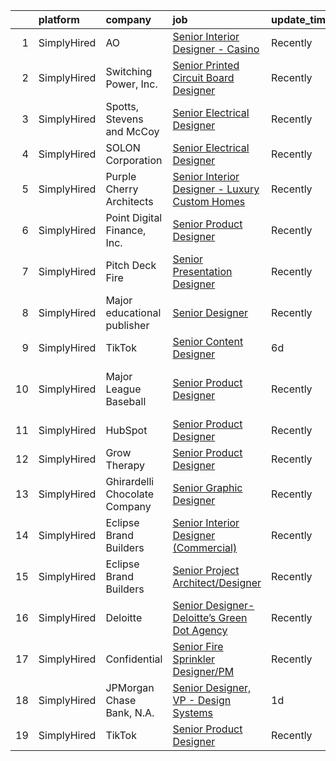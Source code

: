 

|    | platform    | company                       | job                                                                                                                                                        | update_time   | location                       |
|---:|:------------|:------------------------------|:-----------------------------------------------------------------------------------------------------------------------------------------------------------|:--------------|:-------------------------------|
|  1 | SimplyHired | AO                            | [Senior Interior Designer - Casino](https://www.simplyhired.com/job/raoSZvU7ZzGr5ySdkAf9XL9vdu2EqD1gygTNvlPVxLFvVjxapjCeOw?q=senior+designer)              | Recently      | Orange, CA                     |
|  2 | SimplyHired | Switching Power, Inc.         | [Senior Printed Circuit Board Designer](https://www.simplyhired.com/job/EGkLTk7i5SF53cVrlY3I6dmm6nS3uV1BWXhFe21llvHv-p_TvSbCoA?q=senior+designer)          | Recently      | Ronkonkoma, NY                 |
|  3 | SimplyHired | Spotts, Stevens and McCoy     | [Senior Electrical Designer](https://www.simplyhired.com/job/OUOe_ZaLwGQ389GUziG8nwD_B822G9L9scLXhGvIxYlL6e1NRnyWIg?q=senior+designer)                     | Recently      | Reading, PA                    |
|  4 | SimplyHired | SOLON Corporation             | [Senior Electrical Designer](https://www.simplyhired.com/job/jRhuRKNNSGKMJ2xB4WjCBXeATWM5poouJK1u3UWero-FNsDmmiYF5w?q=senior+designer)                     | Recently      | Phoenix, AZ                    |
|  5 | SimplyHired | Purple Cherry Architects      | [Senior Interior Designer - Luxury Custom Homes](https://www.simplyhired.com/job/b_AtsUGTH2-alvoxK4Z_OOf8OHZ-Gk9swxloebiFOOh2vZpryFZ5zQ?q=senior+designer) | Recently      | Annapolis, MD                  |
|  6 | SimplyHired | Point Digital Finance, Inc.   | [Senior Product Designer](https://www.simplyhired.com/job/vJWVS7dnTYtj0DSw5_ziJd38EPxpvg8Wl2EQM5qhhbXLdbBK576RjQ?q=senior+designer)                        | Recently      | Palo Alto, CA                  |
|  7 | SimplyHired | Pitch Deck Fire               | [Senior Presentation Designer](https://www.simplyhired.com/job/jYNTnV-puvkSD-LiXWowLCQsrIrlIgUc9XdxbeCKV4VMJpASc_8p9Q?q=senior+designer)                   | Recently      | Remote                         |
|  8 | SimplyHired | Major educational publisher   | [Senior Designer](https://www.simplyhired.com/job/tVEL6zK_SehKQRaXftqRg9FLV6MqJ59VNOKZPO0_fCjFnBGHpjWtfg?q=senior+designer)                                | Recently      | Remote                         |
|  9 | SimplyHired | TikTok                        | [Senior Content Designer](https://www.simplyhired.com/job/di8zXcvtFX_-xTPyFYDN5vDINh3RJo_PeiB8uKkFjoid0wo5RN25-A?q=senior+designer)                        | 6d            | Mountain View, CA              |
| 10 | SimplyHired | Major League Baseball         | [Senior Product Designer](https://www.simplyhired.com/job/rlAtBlswBS4xrd003xWZ40TXS_Eqx-aA5jcpD5KTlhfESqgCVNeCsQ?q=senior+designer)                        | Recently      | San Francisco, CA +2 locations |
| 11 | SimplyHired | HubSpot                       | [Senior Product Designer](https://www.simplyhired.com/job/DfR_eMhd22-j5oaO2s7vYnhx46i003Q75zix3oR7Tb_SZfugL0zqHQ?q=senior+designer)                        | Recently      | Cambridge, MA                  |
| 12 | SimplyHired | Grow Therapy                  | [Senior Product Designer](https://www.simplyhired.com/job/Qz2f1mixrMwZgU1ouJilcqavOh5hG3DHOdrHIFdO23wI1vH2OFtm6Q?q=senior+designer)                        | Recently      | New York, NY                   |
| 13 | SimplyHired | Ghirardelli Chocolate Company | [Senior Graphic Designer](https://www.simplyhired.com/job/INZj1RwZuVtR5dWO0moJTYfQh93qPwaJ9-z_GSOgfq0IwO3ogwHI5g?q=senior+designer)                        | Recently      | San Leandro, CA                |
| 14 | SimplyHired | Eclipse Brand Builders        | [Senior Interior Designer (Commercial)](https://www.simplyhired.com/job/O31U44uTvCk6Md1bmIgfETA3an8SYJZ4OGX3bWRyC4ZDMFwFD5AwCg?q=senior+designer)          | Recently      | Suwanee, GA                    |
| 15 | SimplyHired | Eclipse Brand Builders        | [Senior Project Architect/Designer](https://www.simplyhired.com/job/FjvorXWQp0IWIVl46O9yRKToTIS8RP19WqRWItKGudBf2r7jhoHoKA?q=senior+designer)              | Recently      | Suwanee, GA                    |
| 16 | SimplyHired | Deloitte                      | [Senior Designer-Deloitte’s Green Dot Agency](https://www.simplyhired.com/job/E0N9iNk5TlM3b6_pd0-M4mX4zAdCuvyLx9-YZ1kN6RJ8SsyZhzm0lg?q=senior+designer)    | Recently      | San Jose, CA +53 locations     |
| 17 | SimplyHired | Confidential                  | [Senior Fire Sprinkler Designer/PM](https://www.simplyhired.com/job/Qpimr_k2kSdCQKbKj6Clj6gy3BtvIRm4VxREu-soLH3_3JdoG6TpAA?q=senior+designer)              | Recently      | Marietta, GA                   |
| 18 | SimplyHired | JPMorgan Chase Bank, N.A.     | [Senior Designer, VP - Design Systems](https://www.simplyhired.com/job/acxVbLJcBthPDTsJlm1nSc0LPNGFU5tVXos1xRZI62ojI5Im1yYDUw?q=senior+designer)           | 1d            | Palo Alto, CA                  |
| 19 | SimplyHired | TikTok                        | [Senior Product Designer](https://www.simplyhired.com/job/ZHvC97c2QGIlPQg1ZqnMtW7LS742cDQGTX7M3zoDlvab9OKl6mwN_w?q=senior+designer)                        | Recently      | Mountain View, CA              |